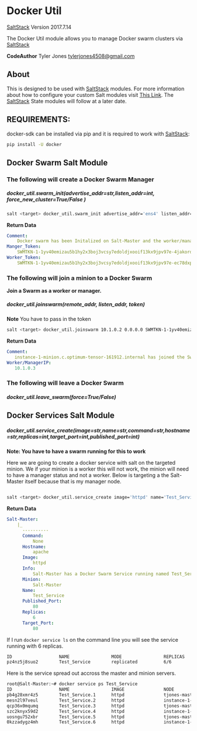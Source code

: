 # Docker Util

[SaltStack](https://github.com/saltstack/salt) Version 2017.7.14

The Docker Util module allows you to manage Docker swarm clusters via [SaltStack](https://github.com/saltstack/salt)

**CodeAuthor** Tyler Jones <tylerjones4508@gmail.com>

## About

This is designed to be used with [SaltStack](https://github.com/saltstack/salt) modules. For more information about how to configure your custom Salt modules visit [This     Link](https://docs.saltstack.com/en/latest/ref/modules/#writing-execution-modules). The [SaltStack](https://github.com/saltstack/salt) State modules will follow at a later date.

## REQUIREMENTS:


docker-sdk can be installed via pip and it is required to work with [SaltStack](https://github.com/saltstack/salt):

```bash
pip install -U docker
```

## Docker Swarm Salt Module

### The following will create a Docker Swarm Manager

##### docker_util.swarm_init(advertise_addr=str,listen_addr=int, force_new_cluster=True/False )


```bash
salt <target> docker_util.swarm_init advertise_addr='ens4' listen_addr='0.0.0.0' force_new_cluster=False
```

**Return Data**

```yaml
Comment:
    Docker swarm has been Initalized on Salt-Master and the worker/manager Join token is below
Manger_Token:
    SWMTKN-1-1yv40emizau5b1hy2x3boj3vcsy7edoldjxooif13kx9jpv97e-4jakordba7mvirp0a8vw4ib7v
Worker_Token:
    SWMTKN-1-1yv40emizau5b1hy2x3boj3vcsy7edoldjxooif13kx9jpv97e-ec78dxpr06sfhplqr05nncihn
```



### The following will join a minion to a Docker Swarm

**Join a Swarm as a worker or manager.**

##### docker_util.joinswarm(remote_addr, listen_addr, token)

**Note** You have to pass in the token


```bash
salt <target> docker_util.joinswarm 10.1.0.2 0.0.0.0 SWMTKN-1-1yv40emizau5b1hy2x3boj3vcsy7edoldjxooif13kx9jpv97e-ec78dxpr06sfhplqr05nncihn
```

**Return Data**

```yaml
Comment:
   instance-1-minion.c.optimum-tensor-161912.internal has joined the Swarm
Worker/ManagerIP:
   10.1.0.3
```

### The following will leave a Docker Swarm

##### docker_util.leave_swarm(force=True/False)










## Docker Services Salt Module

##### docker_util.service_create(image=str,name=str,command=str,hostname=str,replicas=int,target_port=int,published_port=int)



**Note: You have to have a swarm running for this to work**

Here we are going to create a docker service with salt on the targeted minion. We if your minion is a worker this will not work, the minion will need to have a manager status and not a worker.
Below is targeting a the Salt-Master itself because that is my manager node.


```bash

salt <target> docker_util.service_create image='httpd' name='Test_Service' command=None hostname='apache' replicas=6 target_port=80 published_port=80

```


**Return Data**

```yaml
Salt-Master:
    |_
      ----------
      Command:
          None
      Hostname:
          apache
      Image:
          httpd
      Info:
          Salt-Master has a Docker Swarm Service running named Test_Service
      Minion:
          Salt-Master
      Name:
          Test_Service
      Published_Port:
          80
      Replicas:
          6
      Target_Port:
          80
```

If I run `docker service ls` on the command line you will see the service running with 6 replicas.

```bash
ID                  NAME                MODE                REPLICAS            IMAGE               PORTS
pz4nz5j8suo2        Test_Service        replicated          6/6                 httpd               *:80->80/tcp

```
Here is the service spread out accross the master and minion servers.

```bash
root@Salt-Master:~# docker service ps Test_Service
ID                  NAME                IMAGE               NODE                DESIRED STATE       CURRENT STATE           ERROR               PORTS
pb4g28xmr4z5        Test_Service.1      httpd               tjones-master       Running             Running 8 minutes ago
mesn2l97veul        Test_Service.2      httpd               instance-1-minion   Running             Running 8 minutes ago
qcp36x0mqumq        Test_Service.3      httpd               tjones-master       Running             Running 8 minutes ago
szc2knyx59d2        Test_Service.4      httpd               instance-1-minion   Running             Running 8 minutes ago
uosngu752xbr        Test_Service.5      httpd               tjones-master       Running             Running 8 minutes ago
0kzzadygz4mh        Test_Service.6      httpd               instance-1-minion   Running             Running 8 minutes ago
```
